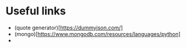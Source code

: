 # Useful links

- (quote generator)[https://dummyjson.com/]
- (mongo)[https://www.mongodb.com/resources/languages/python]
- 